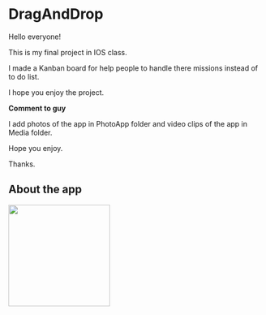 # DragAndDrop

Hello everyone!

This is my final project in IOS class.

I made a Kanban board for help people to handle there missions instead of to do list.

I hope you enjoy the project.

**Comment to guy**

I add photos of the app in PhotoApp folder and video clips of the app in Media folder.

Hope you enjoy.

Thanks.

## About the app

<img src="PhotoApp/Logo.png" width="200" height="200">

